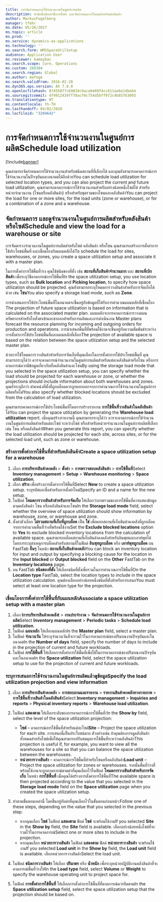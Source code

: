 ```yaml
---
title: การจัดกำหนดการใช้จำนวนงานในศูนย์การผลิต
description: หัวข้อนี้อธิบายวิธีการตั้งค่า และจัดกำหนดการโหลดสำหรับคลังสินค้า
author: MarkusFogelberg
manager: tfehr
ms.date: 05/26/2017
ms.topic: article
ms.prod: ''
ms.service: dynamics-ax-applications
ms.technology: ''
ms.search.form: WMSSpaceUtilSetup
audience: Application User
ms.reviewer: kamaybac
ms.search.scope: Core, Operations
ms.custom: 269384
ms.search.region: Global
ms.author: mafoge
ms.search.validFrom: 2016-02-28
ms.dyn365.ops.version: AX 7.0.0
ms.openlocfilehash: 87455077c69834c9ace6409f4cc611ae6e14beb4
ms.sourcegitcommit: 4f9912439ff78acf0c754d5bff972c4b85763093
ms.translationtype: HT
ms.contentlocale: th-TH
ms.lasthandoff: 04/02/2020
ms.locfileid: "3204642"
---
```

# <a name="schedule-load-utilization"></a><span data-ttu-id="214da-103">การจัดกำหนดการใช้จำนวนงานในศูนย์การผลิต</span><span class="sxs-lookup"><span data-stu-id="214da-103">Schedule load utilization</span></span>

[!include[banner](../includes/banner.md)]

<span data-ttu-id="214da-104">คุณสามารถจัดกำหนดการใช้จำนวนงานสำหรับชนิดสถานที่ที่เลือกได้ และคุณยังสามารถคาดการณ์การใช้จำนวนงานในปัจจุบันและอนาคตได้อีกด้วย</span><span class="sxs-lookup"><span data-stu-id="214da-104">You can schedule load utilization for selected location types, and you can also project the current and future load utilization.</span></span> <span data-ttu-id="214da-105">คุณสามารถคาดการณ์การใช้จำนวนงานสำหรับอย่างน้อยหนึ่งไซต์ได้ สำหรับหน่วยจำนวนงาน (โซนหรือคลังสินค้า) หรือสำหรับชุดรวมของโซนและคลังสินค้า</span><span class="sxs-lookup"><span data-stu-id="214da-105">You can project the load for one or more sites, for the load units (zone or warehouse), or for a combination of a zone and a warehouse.</span></span>

## <a name="schedule-and-view-the-load-for-a-warehouse-or-site"></a><span data-ttu-id="214da-106">จัดกำหนดการ และดูจำนวนงานในศูนย์การผลิตสำหรับคลังสินค้าหรือไซต์</span><span class="sxs-lookup"><span data-stu-id="214da-106">Schedule and view the load for a warehouse or site</span></span>

<span data-ttu-id="214da-107">การจัดตารางจำนวนงานในศูนย์การผลิตสำหรับไซต์ คลังสินค้า หรือโซน คุณสามารถสร้างการตั้งค่าการใช้ประโยชน์พื้นที่ และเชื่อมโยงกับแผนหลักได้</span><span class="sxs-lookup"><span data-stu-id="214da-107">To schedule the load for sites, warehouses, or zones, you create a space utilization setup and associate it with a master plan.</span></span>

<span data-ttu-id="214da-108">ในการตั้งค่าการใช้พื้นที่ว่าง คุณใช้ชนิดของที่ตั้ง เช่น **สถานที่เก็บสินค้าจำนวนมาก** และ **สถานที่เบิกสินค้า** เพื่อระบุวิธีคาดการณ์การใช้พื้นที่</span><span class="sxs-lookup"><span data-stu-id="214da-108">In the space utilization setup, you use location types, such as **Bulk location** and **Picking location**, to specify how space utilization should be projected.</span></span> <span data-ttu-id="214da-109">คุณยังสามารถระบุโหมดการวางสินค้าสำหรับการจัดเก็บได้ด้วย เช่น **โซน**</span><span class="sxs-lookup"><span data-stu-id="214da-109">You also specify a storage load mode, such as **Zone**.</span></span>

<span data-ttu-id="214da-110">การนำเสนอการใช้ประโยชน์พื้นที่ในอนาคตจะขึ้นอยู่กับข้อมูลที่ได้รับการคำนวณแผนหลักที่เชื่อมโยง </span><span class="sxs-lookup"><span data-stu-id="214da-110">The projection of future space utilization is based on information that is calculated on the associated master plan.</span></span> <span data-ttu-id="214da-111">แผนหลักจะการคาดการณ์การวางแผนทรัพยากรสำหรับใบสั่งขาเข้าและขาออกสำหรับการผลิตและการดำเนินงาน </span><span class="sxs-lookup"><span data-stu-id="214da-111">Master plans forecast the resource planning for incoming and outgoing orders for production and operations.</span></span> <span data-ttu-id="214da-112">การนำเสนอพื้นที่ที่พร้อมใช้งานจะขึ้นอยู่กับความสัมพันธ์ระหว่างการตั้งค่าการใช้ประโยชน์พื้นที่และแผนหลักที่เลือก</span><span class="sxs-lookup"><span data-stu-id="214da-112">The projection of available space is based on the relation between the space utilization setup and the selected master plan.</span></span>

<span data-ttu-id="214da-113">ด้วยการใช้โหมดการวางสินค้าสำหรับการจัดเก็บที่คุณเลือกในการตั้งค่าการใช้ประโยชน์พื้นที่ คุณสามารถระบุได้ว่า ควรจะคาดการณ์จำนวนงานในศูนย์การผลิตสำหรับแต่ละคลังสินค้าหรือโซน หรือการคาดการณ์ควรมีข้อมูลเกี่ยวกับทั้งคลังสินค้าและโซน</span><span class="sxs-lookup"><span data-stu-id="214da-113">By using the storage load mode that you selected in the space utilization setup, you can specify whether the load should be projected for each warehouse or zone, or whether the projections should include information about both warehouses and zones.</span></span> <span data-ttu-id="214da-114">คุณยังระบุอีกว่า ตำแหน่งที่ตั้งที่ถูกบล็อคควรถูกแยกออกจากการคำนวณการใช้จำนวนงานในศูนย์การผลิตหรือไม่</span><span class="sxs-lookup"><span data-stu-id="214da-114">You also specify whether blocked locations should be excluded from the calculation of load utilization.</span></span>

<span data-ttu-id="214da-115">คุณสามารถคาดการณ์การใช้ประโยชน์พื้นที่โดยการสร้างรายงาน **การใช้พื้นที่วางสินค้าในคลังสินค้า** ได้</span><span class="sxs-lookup"><span data-stu-id="214da-115">You can project the space utilization by generating the **Warehouse load utilization** report.</span></span> <span data-ttu-id="214da-116">เมื่อคุณสร้างรายงานนี้ คุณสามารถระบุได้ว่า ควรจะคาดการณ์การใช้จำนวนงานในศูนย์การผลิตสำหรับแต่ละไซต์ ระหว่างไซต์ หรือสำหรับหน่วยจำนวนงานในศูนย์การผลิตที่เลือก เช่น โซน หรือคลังสินค้า</span><span class="sxs-lookup"><span data-stu-id="214da-116">When you generate this report, you can specify whether the load utilization should be projected for each site, across sites, or for the selected load unit, such as zone or warehouse.</span></span>

### <a name="create-a-space-utilization-setup-for-a-warehouse"></a><span data-ttu-id="214da-117">สร้างการตั้งค่าการใช้พื้นที่สำหรับคลังสินค้า</span><span class="sxs-lookup"><span data-stu-id="214da-117">Create a space utilization setup for a warehouse</span></span>

1. <span data-ttu-id="214da-118">เลือก **การบริหารสินค้าคงคลัง** \> **ตั้งค่า** \> **การตรวจสอบคลังสินค้า** \> **การใช้พื้นที่**</span><span class="sxs-lookup"><span data-stu-id="214da-118">Select **Inventory management** \> **Setup** \> **Warehouse monitoring** \> **Space utilization**.</span></span>
2. <span data-ttu-id="214da-119">เลือก **สร้าง** เพื่อสร้างการตั้งค่าการใช้พื้นที่</span><span class="sxs-lookup"><span data-stu-id="214da-119">Select **New** to create a space utilization setup.</span></span> <span data-ttu-id="214da-120">ระบุรหัสและชื่อสำหรับการตั้งค่าใหม่</span><span class="sxs-lookup"><span data-stu-id="214da-120">Specify an ID and a name for the new setup.</span></span>
3. <span data-ttu-id="214da-121">ในฟิลด์ **โหมดการวางสินค้าสำหรับการจัดเก็บ** ให้เลือกว่าภาพรวมของการใช้พื้นที่ควรแสดงข้อมูลตามคลังสินค้า โซน หรือคลังสินค้าและโซน</span><span class="sxs-lookup"><span data-stu-id="214da-121">In the **Storage load mode** field, select whether the overview of space utilization should show information by warehouse, zone, or warehouse and zone.</span></span>
4. <span data-ttu-id="214da-122">ตั้งค่าตัวเลือก **ไม่รวมสถานที่เก็บที่ถูกบล็อค** เป็น **ใช่** เพื่อแยกสถานที่เก็บสินค้าคงคลังที่ถูกบล็อคจากการคำนวณพื้นที่ว่างที่พร้อมใช้งาน</span><span class="sxs-lookup"><span data-stu-id="214da-122">Set the **Exclude blocked locations** option to **Yes** to exclude blocked inventory locations from the calculation of available space.</span></span> <span data-ttu-id="214da-123">คุณสามารถบล็อคสถานที่เก็บสินค้าคงคลังสำหรับอินพุทและเอาท์พุทได้ โดยการระบุสาเหตุการบล็อคสำหรับสถานที่ในฟิลด์ **อินพุทถูกบล็อค** หรือ **เอาท์พุทถูกบล็อค** บน FastTab **อื่นๆ** ในหน้า **สถานที่เก็บสินค้าคงคลัง**</span><span class="sxs-lookup"><span data-stu-id="214da-123">You can block an inventory location for input and output by specifying a blocking cause for the location in the **Input blocked** or **Output blocked** field on the **Other** FastTab on the **Inventory locations** page.</span></span>
5. <span data-ttu-id="214da-124">บน FastTab **ชนิดของที่ตั้ง** ให้เลือกชนิดที่ตั้งเพื่อรวมในการคำนวณการใช้พื้นที่</span><span class="sxs-lookup"><span data-stu-id="214da-124">On the **Location type** FastTab, select the location types to include in the space utilization calculation.</span></span> <span data-ttu-id="214da-125">คุณต้องเลือกอย่างน้อยหนึ่งชนิดที่ตั้งสำหรับการเสนอ</span><span class="sxs-lookup"><span data-stu-id="214da-125">You must select at least one location type for the projection.</span></span>

### <a name="associate-a-space-utilization-setup-with-a-master-plan"></a><span data-ttu-id="214da-126">เชื่อมโยงการตั้งค่าการใช้พื้นที่กับแผนหลัก</span><span class="sxs-lookup"><span data-stu-id="214da-126">Associate a space utilization setup with a master plan</span></span>

1. <span data-ttu-id="214da-127">เลือก **Iการบริหารสินค้าคงคลังt** \> **งานประจำงวด** \> **จัดกำหนดการใช้จำนวนงานในศูนย์การผลิต**</span><span class="sxs-lookup"><span data-stu-id="214da-127">Select **Inventory management** \> **Periodic tasks** \> **Schedule load utilization**.</span></span>
2. <span data-ttu-id="214da-128">ในฟิลด์ **แผนหลัก** ให้เลือกแผนหลัก</span><span class="sxs-lookup"><span data-stu-id="214da-128">In the **Master plan** field, select a master plan.</span></span>
3. <span data-ttu-id="214da-129">ในฟิลด์ **จำนวนวัน** ให้ระบุจำนวนวันที่จะรวมไว้ในการคาดการณ์ของปริมาณงานปัจจุบันและในอนาคต</span><span class="sxs-lookup"><span data-stu-id="214da-129">In the **Number of days** field, specify the number of days to include in the projection of current and future workloads.</span></span>
4. <span data-ttu-id="214da-130">ในฟิลด์ **การใช้พื้นที่** ให้เลือกการตั้งค่าการใช้พื้นที่เพื่อใช้ในการคาดการณ์ของปริมาณงานปัจจุบันและในอนาคต</span><span class="sxs-lookup"><span data-stu-id="214da-130">In the **Space utilization** field, select the space utilization setup to use for the projection of current and future workloads.</span></span>

### <a name="specify-the-load-utilization-projection-and-view-information"></a><span data-ttu-id="214da-131">ระบุการเสนอการใช้จำนวนงานในศูนย์การผลิตแล้วดูข้อมูล</span><span class="sxs-lookup"><span data-stu-id="214da-131">Specify the load utilization projection and view information</span></span>

1. <span data-ttu-id="214da-132">เลือก **การบริหารสินค้าคงคลัง** \> **การสอบถามและรายงาน** \> **รายงานสินค้าคงคลังทางกายภาพ** \> **การใช้พื้นที่วางสินค้าในคลังสินค้า**</span><span class="sxs-lookup"><span data-stu-id="214da-132">Select **Inventory management** \> **Inquiries and reports** \> **Physical inventory reports** \> **Warehouse load utilization**.</span></span>
2. <span data-ttu-id="214da-133">ในฟิลด์ **แสดงตาม** ให้เลือกระดับของการคาดการณ์การใช้พื้นที่:</span><span class="sxs-lookup"><span data-stu-id="214da-133">In the **Show by** field, select the level of the space utilization projection:</span></span>

    - <span data-ttu-id="214da-134">**ไซต์** – คาดการณ์การใช้พื้นที่สำหรับแต่ละไซต์</span><span class="sxs-lookup"><span data-stu-id="214da-134">**Site** – Project the space utilization for each site.</span></span> <span data-ttu-id="214da-135">การเสนอนี้เป็นประโยชน์มาก ตัวอย่างเช่น ถ้าคุณต้องการดูคลังสินค้าทั้งหมดสำหรับไซต์เพื่อให้คุณสามารถปรับสมดุลการใช้พื้นที่ระหว่างคลังสินค้า</span><span class="sxs-lookup"><span data-stu-id="214da-135">This projection is useful if, for example, you want to view all the warehouses for a site so that you can balance the space utilization between the warehouses.</span></span>
    - <span data-ttu-id="214da-136">**หน่วยการวางสินค้า** – คาดการณ์การใช้พื้นที่สำหรับโซนหรือคลังสินค้า</span><span class="sxs-lookup"><span data-stu-id="214da-136">**Load unit** – Project the space utilization for zones or warehouses.</span></span> <span data-ttu-id="214da-137">จากนั้นพื้นที่ว่างที่พร้อมใช้งานจะถูกคาดการณ์ตามค่าที่คุณเลือกไว้ในฟิลด์ **โหมดการวางสินค้าสำหรับการจัดเก็บ** ในหน้า **การใช้พื้นที่** เมื่อคุณได้สร้างการตั้งค่าการใช้พื้นที่</span><span class="sxs-lookup"><span data-stu-id="214da-137">The available space is then projected according to the value that you selected in the **Storage load mode** field on the **Space utilization** page when you created the space utilization setup.</span></span>

3. <span data-ttu-id="214da-138">ทำตามขั้นตอนเหล่านี้ โดยขึ้นอยู่กับค่าที่คุณเลือกไว้ในขั้นตอนก่อนหน้า:</span><span class="sxs-lookup"><span data-stu-id="214da-138">Follow one of these steps, depending on the value that you selected in the previous step:</span></span>

    - <span data-ttu-id="214da-139">หากคุณเลือก **ไซต์** ในฟิลด์ **แสดงตาม** ฟิลด์ **ไซต์** จะพร้อมใช้งาน</span><span class="sxs-lookup"><span data-stu-id="214da-139">If you selected **Site** in the **Show by** field, the **Site** field is available.</span></span> <span data-ttu-id="214da-140">เลือกอย่างน้อยหนึ่งไซต์ที่จะรวมไว้ในการคาดการณ์</span><span class="sxs-lookup"><span data-stu-id="214da-140">Select one or more sites to include in the projection.</span></span>
    - <span data-ttu-id="214da-141">หากคุณเลือก **หน่วยการวางสินค้า** ในฟิลด์ **แสดงตาม** ฟิลด์ **หน่วยการวางสินค้า** จะพร้อมใช้งาน</span><span class="sxs-lookup"><span data-stu-id="214da-141">If you selected **Load unit** in the **Show by** field, the **Load unit** field is available.</span></span> <span data-ttu-id="214da-142">เลือกหน่วยการวางสินค้า</span><span class="sxs-lookup"><span data-stu-id="214da-142">Select the load unit.</span></span>

4. <span data-ttu-id="214da-143">ในฟิลด์ **ชนิดการวางสินค้า** ให้เลือก **ปริมาตร** หรือ **น้ำหนัก** เพื่อระบุหน่วยปฏิบัติงานคลังสินค้าที่จะคาดการณ์พื้นที่ว่างให้</span><span class="sxs-lookup"><span data-stu-id="214da-143">In the **Load type** field, select **Volume** or **Weight** to specify the warehouse operating unit to project space for.</span></span>
5. <span data-ttu-id="214da-144">ในฟิลด์ **การตั้งค่าการใช้พื้นที่** ให้เลือกการตั้งค่าการใช้พื้นที่ที่คาดการณ์ควรยึดตาม</span><span class="sxs-lookup"><span data-stu-id="214da-144">In the **Space utilization setup** field, select the space utilization setup that the projection should be based on.</span></span>
